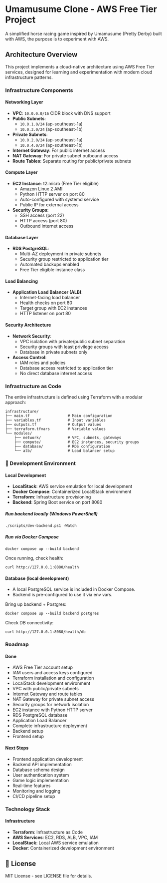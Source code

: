 # Umamusume Clone - AWS Free Tier Project

A simplified horse racing game inspired by Umamusume (Pretty Derby) built with AWS, the purpose is to experiment with AWS.

## Architecture Overview

This project implements a cloud-native architecture using AWS Free Tier services, designed for learning and experimentation with modern cloud infrastructure patterns.

### Infrastructure Components

#### Networking Layer
- **VPC**: `10.0.0.0/16` CIDR block with DNS support
- **Public Subnets**: 
  - `10.0.1.0/24` (ap-southeast-1a)
  - `10.0.3.0/24` (ap-southeast-1b)
- **Private Subnets**:
  - `10.0.2.0/24` (ap-southeast-1a) 
  - `10.0.4.0/24` (ap-southeast-1b)
- **Internet Gateway**: For public internet access
- **NAT Gateway**: For private subnet outbound access
- **Route Tables**: Separate routing for public/private subnets

#### Compute Layer
- **EC2 Instance**: t2.micro (Free Tier eligible)
  - Amazon Linux 2 AMI
  - Python HTTP server on port 80
  - Auto-configured with systemd service
  - Public IP for external access
- **Security Groups**:
  - SSH access (port 22)
  - HTTP access (port 80)
  - Outbound internet access

#### Database Layer
- **RDS PostgreSQL**: 
  - Multi-AZ deployment in private subnets
  - Security group restricted to application tier
  - Automated backups enabled
  - Free Tier eligible instance class

#### Load Balancing
- **Application Load Balancer (ALB)**:
  - Internet-facing load balancer
  - Health checks on port 80
  - Target group with EC2 instances
  - HTTP listener on port 80

#### Security Architecture
- **Network Security**:
  - VPC isolation with private/public subnet separation
  - Security groups with least privilege access
  - Database in private subnets only
- **Access Control**:
  - IAM roles and policies
  - Database access restricted to application tier
  - No direct database internet access

### Infrastructure as Code

The entire infrastructure is defined using Terraform with a modular approach:

```
infrastructure/
├── main.tf                 # Main configuration
├── variables.tf            # Input variables
├── outputs.tf              # Output values
├── terraform.tfvars        # Variable values
└── modules/
    ├── network/            # VPC, subnets, gateways
    ├── compute/            # EC2 instances, security groups
    ├── database/           # RDS configuration
    └── alb/                # Load balancer setup
```

### 🚀 Development Environment

#### Local Development
- **LocalStack**: AWS service emulation for local development
- **Docker Compose**: Containerized LocalStack environment
- **Terraform**: Infrastructure provisioning
- **Backend**: Spring Boot service on port 8080

##### Run backend locally (Windows PowerShell)
```
./scripts/dev-backend.ps1 -Watch
```

##### Run via Docker Compose
```
docker compose up --build backend
```

Once running, check health:
```
curl http://127.0.0.1:8080/health
```

#### Database (local development)
- A local PostgreSQL service is included in Docker Compose.
- Backend is pre-configured to use it via env vars.

Bring up backend + Postgres:
```
docker compose up --build backend postgres
```

Check DB connectivity:
```
curl http://127.0.0.1:8080/health/db
```

### Roadmap

#### Done
- AWS Free Tier account setup
- IAM users and access keys configured
- Terraform installation and configuration
- LocalStack development environment
- VPC with public/private subnets
- Internet Gateway and route tables
- NAT Gateway for private subnet access
- Security groups for network isolation
- EC2 instance with Python HTTP server
- RDS PostgreSQL database
- Application Load Balancer
- Complete infrastructure deployment
- Backend setup
- Frontend setup

#### Next Steps
- Frontend application development
- Backend API implementation
- Database schema design
- User authentication system
- Game logic implementation
- Real-time features
- Monitoring and logging
- CI/CD pipeline setup

### Technology Stack

#### Infrastructure
- **Terraform**: Infrastructure as Code
- **AWS Services**: EC2, RDS, ALB, VPC, IAM
- **LocalStack**: Local AWS service emulation
- **Docker**: Containerized development environment

## 📄 License
MIT License - see LICENSE file for details.